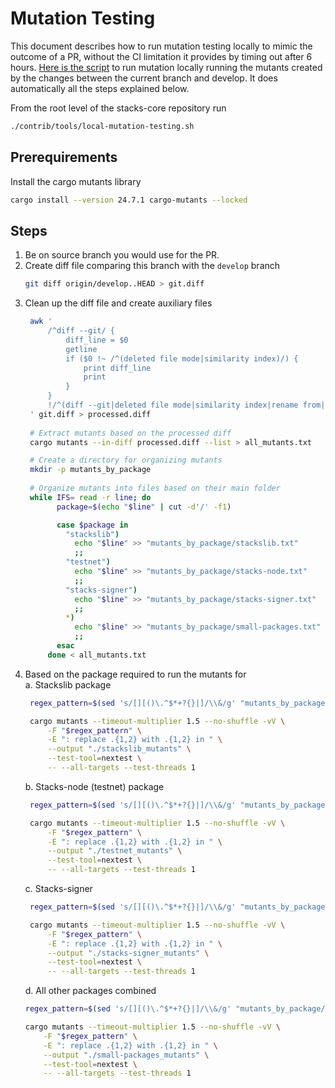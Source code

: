 # Mutation Testing

This document describes how to run mutation testing locally to mimic the outcome of a PR, without the CI limitation it provides by timing out after 6 hours.
[Here is the script](../contrib/tools/local-mutation-testing.sh) to run mutation locally running the mutants created by the changes between the current branch and develop.
It does automatically all the steps explained below.

From the root level of the stacks-core repository run
```sh
./contrib/tools/local-mutation-testing.sh
```

## Prerequirements

Install the cargo mutants library
```sh
cargo install --version 24.7.1 cargo-mutants --locked
```


## Steps 
1. Be on source branch you would use for the PR.
2. Create diff file comparing this branch with the `develop` branch
    ```sh
    git diff origin/develop..HEAD > git.diff
    ```
3. Clean up the diff file and create auxiliary files
   ```sh
    awk '
        /^diff --git/ {
            diff_line = $0
            getline
            if ($0 !~ /^(deleted file mode|similarity index)/) {
                print diff_line
                print
            }
        }
        !/^(diff --git|deleted file mode|similarity index|rename from|rename to)/ {print}
    ' git.diff > processed.diff
    
    # Extract mutants based on the processed diff
    cargo mutants --in-diff processed.diff --list > all_mutants.txt

    # Create a directory for organizing mutants
    mkdir -p mutants_by_package
    
    # Organize mutants into files based on their main folder
    while IFS= read -r line; do
          package=$(echo "$line" | cut -d'/' -f1)

          case $package in
            "stackslib")
              echo "$line" >> "mutants_by_package/stackslib.txt"
              ;;
            "testnet")
              echo "$line" >> "mutants_by_package/stacks-node.txt"
              ;;
            "stacks-signer")
              echo "$line" >> "mutants_by_package/stacks-signer.txt"
              ;;
            *)
              echo "$line" >> "mutants_by_package/small-packages.txt"
              ;;
          esac
        done < all_mutants.txt
   ```
4. Based on the package required to run the mutants for  
   a. Stackslib package 
   ```sh
    regex_pattern=$(sed 's/[][()\.^$*+?{}|]/\\&/g' "mutants_by_package/stackslib.txt" | paste -sd'|' -)

    cargo mutants --timeout-multiplier 1.5 --no-shuffle -vV \
        -F "$regex_pattern" \
        -E ": replace .{1,2} with .{1,2} in " \
        --output "./stackslib_mutants" \
        --test-tool=nextest \
        -- --all-targets --test-threads 1
   ```
   b. Stacks-node (testnet) package
   ```sh
    regex_pattern=$(sed 's/[][()\.^$*+?{}|]/\\&/g' "mutants_by_package/testnet.txt" | paste -sd'|' -)

    cargo mutants --timeout-multiplier 1.5 --no-shuffle -vV \
        -F "$regex_pattern" \
        -E ": replace .{1,2} with .{1,2} in " \
        --output "./testnet_mutants" \
        --test-tool=nextest \
        -- --all-targets --test-threads 1
   ```
   c. Stacks-signer
   ```sh
    regex_pattern=$(sed 's/[][()\.^$*+?{}|]/\\&/g' "mutants_by_package/stacks-signer.txt" | paste -sd'|' -)

    cargo mutants --timeout-multiplier 1.5 --no-shuffle -vV \
        -F "$regex_pattern" \
        -E ": replace .{1,2} with .{1,2} in " \
        --output "./stacks-signer_mutants" \
        --test-tool=nextest \
        -- --all-targets --test-threads 1
   ```
   d. All other packages combined  
    ```sh
    regex_pattern=$(sed 's/[][()\.^$*+?{}|]/\\&/g' "mutants_by_package/small-packages.txt" | paste -sd'|' -)

    cargo mutants --timeout-multiplier 1.5 --no-shuffle -vV \
        -F "$regex_pattern" \
        -E ": replace .{1,2} with .{1,2} in " \
        --output "./small-packages_mutants" \
        --test-tool=nextest \
        -- --all-targets --test-threads 1
   ```
